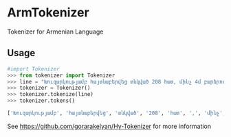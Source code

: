 # ArmTokenizer
Tokenizer for Armenian Language

## Usage
```python
#import Tokenizer
>>> from tokenizer import Tokenizer
>>> line = "Խուզարկությամբ հայտնաբերվեց տնկված 208 հատ, մինչ 4մ բարձրության կանեփի թուփ:"
>>> tokenizer = Tokenizer()
>>> tokenizer.tokenize(line)
>>> tokenizer.tokens()

['Խուզարկությամբ', 'հայտնաբերվեց', 'տնկված', '208', 'հատ', ',', 'մինչ', '4', 'մ', 'բարձրության', 'կանեփի', 'թուփ', ':']

```
See  https://github.com/gorarakelyan/Hy-Tokenizer for more information
